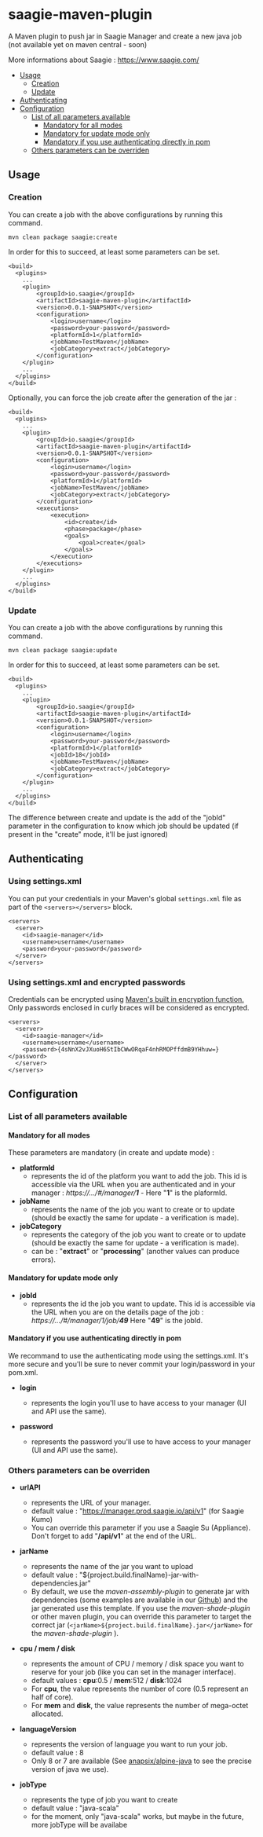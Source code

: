 # saagie-maven-plugin

A Maven plugin to push jar in Saagie Manager and create a new java job (not available yet on maven central - soon)

More informations about Saagie : https://www.saagie.com/

* [Usage](#usage)
  * [Creation](#creation)
  * [Update](#update)
* [Authenticating](#authenticating)
* [Configuration](#configuration)
  * [List of all parameters available](#list-of-all-parameters-available)
    * [Mandatory for all modes](#mandatory-for-all-modes)
    * [Mandatory for update mode only](#mandatory-for-update-mode-only)
    * [Mandatory if you use authenticating directly in pom](#mandatory-if-you-use-authenticating-directly-in-pom)
  * [Others parameters can be overriden](#others-parameters-can-be-overriden)
    

## Usage

### Creation
You can create a job with the above configurations by running this command.

    mvn clean package saagie:create

In order for this to succeed, at least some parameters can be set.

    <build>
      <plugins>
        ...
        <plugin>
            <groupId>io.saagie</groupId>
            <artifactId>saagie-maven-plugin</artifactId>
            <version>0.0.1-SNAPSHOT</version>
            <configuration>
                <login>username</login>
                <password>your-password</password>
                <platformId>1</platformId>
                <jobName>TestMaven</jobName>
                <jobCategory>extract</jobCategory>
            </configuration>
        </plugin>
        ...
      </plugins>
    </build>

Optionally, you can force the job create after the generation of the jar :

    <build>
      <plugins>
        ...
        <plugin>
            <groupId>io.saagie</groupId>
            <artifactId>saagie-maven-plugin</artifactId>
            <version>0.0.1-SNAPSHOT</version>
            <configuration>
                <login>username</login>
                <password>your-password</password>
                <platformId>1</platformId>
                <jobName>TestMaven</jobName>
                <jobCategory>extract</jobCategory>
            </configuration>
            <executions>
                <execution>
                    <id>create</id>
                    <phase>package</phase>
                    <goals>
                        <goal>create</goal>
                    </goals>
                </execution>
            </executions>
        </plugin>
        ...
      </plugins>
    </build>

### Update
You can create a job with the above configurations by running this command.

    mvn clean package saagie:update

In order for this to succeed, at least some parameters can be set.

    <build>
      <plugins>
        ...
        <plugin>
            <groupId>io.saagie</groupId>
            <artifactId>saagie-maven-plugin</artifactId>
            <version>0.0.1-SNAPSHOT</version>
            <configuration>
                <login>username</login>
                <password>your-password</password>
                <platformId>1</platformId>
                <jobId>18</jobId>
                <jobName>TestMaven</jobName>
                <jobCategory>extract</jobCategory>
            </configuration>
        </plugin>
        ...
      </plugins>
    </build>


The difference between create and update is the add of the "jobId" parameter in the configuration to know which job should be updated (if present in the "create" mode, it'll be just ignored)

## Authenticating 

### Using settings.xml 

You can put your credentials in your Maven's global `settings.xml` file as part of the `<servers></servers>` block.

    <servers>
      <server>
        <id>saagie-manager</id>
        <username>username</username>
        <password>your-password</password>
      </server>
    </servers>


### Using settings.xml and encrypted passwords

Credentials can be encrypted using [Maven's built in encryption function.](https://maven.apache.org/guides/mini/guide-encryption.html)
Only passwords enclosed in curly braces will be considered as encrypted.

    <servers>
      <server>
        <id>saagie-manager</id>
        <username>username</username>
        <password>{4sNnX2vJXuoH6StIbCWwORqaF4nhRMOPffdmB9YHhuw=}</password>
      </server>
    </servers>

## Configuration

### List of all parameters available

#### Mandatory for all modes
These parameters are mandatory (in create and update mode) :

* **platformId**
  - represents the id of the platform you want to add the job. This id is accessible via the URL when you are authenticated and in your manager : _https://.../#/manager/**1**_ - Here "**1**" is the plaformId.
* **jobName**
  - represents the name of the job you want to create or to update (should be exactly the same for update - a verification is made).
* **jobCategory**
  - represents the category of the job you want to create or to update (should be exactly the same for update - a verification is made).
  - can be : "**extract**" or "**processing**" (another values can produce errors).

#### Mandatory for update mode only 

* **jobId**
  - represents the id the job you want to update. This id is accessible via the URL when you are on the details page of the job : _https://.../#/manager/1/job/**49**_ Here "**49**" is the jobId. 

#### Mandatory if you use authenticating directly in pom  

We recommand to use the authenticating mode using the settings.xml. It's more secure and you'll be sure to never commit your login/password in your pom.xml.

* **login** 
  - represents the login you'll use to have access to your manager (UI and API use the same).

* **password** 
  - represents the password you'll use to have access to your manager (UI and API use the same).
  
  
### Others parameters can be overriden

* **urlAPI**
  - represents the URL of your manager.
  - default value : "https://manager.prod.saagie.io/api/v1" (for Saagie Kumo)
  - You can override this parameter if you use a Saagie Su (Appliance). Don't forget to add "**/api/v1**" at the end of the URL.

* **jarName**
  - represents the name of the jar you want to upload
  - default value : "${project.build.finalName}-jar-with-dependencies.jar"
  - By default, we use the _maven-assembly-plugin_ to generate jar with dependencies (some examples are available in our [Github](https://github.com/saagie)) and the jar generated use this template. If you use the _maven-shade-plugin_ or other maven plugin, you can override this parameter to target the correct jar (```<jarName>${project.build.finalName}.jar</jarName>``` for the _maven-shade-plugin_ ).

* **cpu / mem / disk**
  - represents the amount of CPU / memory / disk space you want to reserve for your job (like you can set in the manager interface).
  - default values : **cpu**:0.5 / **mem**:512 / **disk**:1024
  - For **cpu**, the value represents the number of core (0.5 represent an half of core).
  - For **mem** and **disk**, the value represents the number of mega-octet allocated.
  
* **languageVersion**
  - represents the version of language you want to run your job.
  - default value : 8
  - Only 8 or 7 are available (See [anapsix/alpine-java](https://hub.docker.com/r/anapsix/alpine-java/) to see the precise version of java we use). 

* **jobType**
  - represents the type of job you want to create
  - default value : "java-scala"
  - for the moment, only "java-scala" works, but maybe in the future, more jobType will be availabe
 